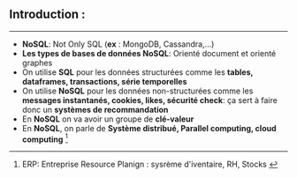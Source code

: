 
## Introduction :
---
- **NoSQL**: Not Only SQL (**ex** : MongoDB, Cassandra,...)
- **Les types de bases de données NoSQL**:  Orienté document et orienté graphes
- On utilise **SQL** pour les données structurées  comme les **tables, dataframes, transactions, série temporelles**
- On utilise **NoSQL** pour les données non-structurées comme les **messages instantanés, cookies, likes, sécurité check**: ça sert à faire donc un **systèmes de recommandation** 
- En **NoSQL** on va avoir un groupe de  **clé-valeur**
- En **NoSQL**, on parle de **Système distribué,  Parallel computing, cloud computing**
[^1]

[^1]: ERP: Entreprise Resource Planign : sysrème d'iventaire, RH, Stocks
[^2]

[^2]: cache : un mémoire temporaire pour les updates, les refresh, ...
